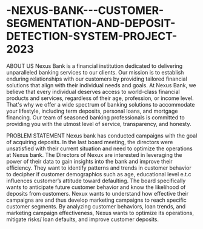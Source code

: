 # -NEXUS-BANK---CUSTOMER-SEGMENTATION-AND-DEPOSIT-DETECTION-SYSTEM-PROJECT-2023
ABOUT US
Nexus Bank is a financial institution dedicated to
delivering unparalleled banking services to our clients. Our mission
is to establish enduring relationships with our customers by
providing tailored financial solutions that align with their individual
needs and goals.
At Nexus Bank, we believe that every individual deserves access to
world-class financial products and services, regardless of their age,
profession, or income level. That's why we offer a wide spectrum of
banking solutions to accommodate your lifestyle, including term
deposits, personal loans, and mortgage financing.
Our team of seasoned banking professionals is committed to
providing you with the utmost level of service, transparency, and
honesty.

PROBLEM STATEMENT
Nexus bank has conducted campaigns with the goal of acquiring deposits.
In the last board meeting, the directors were unsatisfied with their current situation and
need to optimize the operations at Nexus bank.
The Directors of Nexux  are interested in
leveraging the power of their data to gain insights into the bank and improve their
efficiency. They want to identify patterns and trends in customer behavior to decipher if
customer demographics such as age, educational level e.t.c influences customer’s attitude
toward defaulting. The board specifically wants to anticipate future customer behavior
and know the likelihood of deposits from customers.
Nexux wants to understand how effective their campaigns are and thus
develop marketing campaigns to reach specific customer segments. By analyzing
customer behaviors, loan trends, and marketing campaign effectiveness, Nexus wants to
optimize its operations, mitigate risks/ loan defaults, and improve customer deposits.

